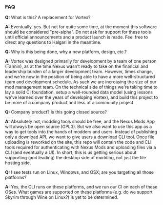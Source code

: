 ### FAQ

**Q:** What is this? A replacement for Vortex?

**A:** Eventually, yes. But not for quite some time, at the moment this software should be considered "pre-alpha". Do not ask for support for these tools until official announcements and a product launch is made. Feel free to direct any questions to Halgari in the meantime.


**Q:** Why is this being done, why a new platform, design, etc.?

**A:** Vortex was designed primarily for development by a team of one person (Tannin), as at the time Nexus wasn't ready to take on the financial and leadership burden of a larger development team. However, times change, and we're now in the position of being able to have a more well-structured team and development schedule. As such we are increasing the size of our mod management team. On the technical side of things we're taking time to lay a solid CI foundation, setup a well-rounded data model (using lessons we've learned over the years of developing Vortex), and build this project to be more of a company product and less of a community project.


**Q:** Company product? Is this going closed source?

**A:** Absolutely not, modding tools should be free, and the Nexus Mods App will always be open source (GPL3). But we also want to use this app as a way to get tools into the hands of modders and users. Instead of publishing only a download API, we want to give users a download CLI tool. Once file uploading is reworked on the site, this repo will contain the code and CLI tools required for authenticating with Nexus Mods and uploading files via a CLI (and eventually a UI). In short, this is us getting serious about supporting (and leading) the desktop side of modding, not just the file hosting side.


**Q:** I see tests run on Linux, Windows, and OSX; are you targeting all those platforms?

**A:** Yes, the CLI runs on these platforms, and we run our CI on each of these OSes. What games are supported on these platforms (e.g. do we support Skyrim through Wine on Linux?) is yet to be determined.
